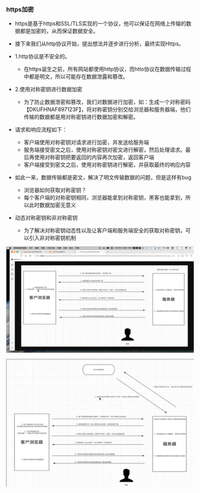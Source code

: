 ### https加密

- https是基于https和SSL/TLS实现的一个协议，他可以保证在网络上传输的数据都是加密的，从而保证数据安全。
- 接下来我们从http协议开始，提出想法并逐步进行分析，最终实现Https。



- 1.http协议是不安全的。
  - 在https诞生之前，所有网站都使用http协议，而htto协议在数据传输过程中都是明文，所以可能存在数据泄露和篡改。
- 2.使用对称密钥进行数据加密
  - 为了防止数据泄密和篡改，我们对数据进行加密，如：生成一个对称密码【DKUFHNAF897123F】，将对称密钥分别交给浏览器和服务器端，他们传输的数据都是用对称密钥进行数据加密和解密。
- 请求和响应流程如下：
  - 客户端使用对称密钥对请求进行加密，并发送给服务端
  - 服务端接受密文之后，使用对称密钥对密文进行解密，然后处理请求。最后再使用对称密钥把要返回的内容再次加密，返回客户端
  - 客户端接受到密文之后，使用对称密钥进行解密，并获取最终的响应内容
- 如此一来，数据传输都是密文，解决了明文传输数据的问题，但是这样有bug
  - 浏览器如何获取对称密钥？
  - 每个客户端的对称密钥相同，浏览器能拿到对称密钥，黑客也能拿到，所以此时数据加密无意义
- 动态对称密钥和非对称密钥
  - 为了解决对称密钥动态性以及让客户端和服务端安全的获取对称密钥，可以引入非对称密钥机制

![image-20240916142550513](img/image-20240916142550513.png)

![image-20240926221839430](img/image-20240926221839430.png)